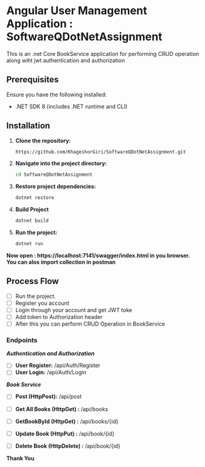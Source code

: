 # Angular User Management Application : SoftwareQDotNetAssignment

This is an .net Core BookService application for performing CRUD operation along wiht jwt authentication and authorization

## Prerequisites

Ensure you have the following installed:
- .NET SDK 8 (includes .NET runtime and CLI)

## Installation

1. **Clone the repository:**

   ```bash
   https://github.com/KhageshorGiri/SoftwareQDotNetAssignment.git

2. **Navigate into the project directory:**
     ```bash
     cd SoftwareQDotNetAssignment

3. **Restore project dependencies:**
   ```bash
   dotnet restore

4. **Build Project**

    ```bash
    dotnet build

5. **Run the project:**

   ```bash
   dotnet run

**Now open : https://localhost:7141/swagger/index.html in you browser.**
**You can alos import collection in postman**


## Process Flow
- [ ] Run the project.
- [ ] Register you account
- [ ] Login through your account and get JWT toke
- [ ] Add token to Authorization header
- [ ] After this you can perform CRUD Operation in BookService

### Endpoints
***Authentication and Authorization***
- [ ] **User Register:** /api/Auth/Register            
- [ ] **User Login:** /api/Auth/Login             

***Book Service***
- [ ] **Post (HttpPost):** /api/post             
- [ ] **Get All Books (HttpGet) :** /api/books                      
- [ ] **GetBookById (HttpGet) :** /api/books/{id}                      
- [ ] **Update Book (HttpPut) :** /api/book/{id}                    
- [ ] **Delete Book (HttpDelete) :** /api/book/{id}           


**Thank You**




